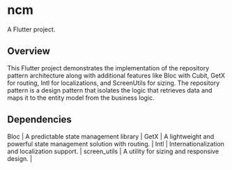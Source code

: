 # ncm

A Flutter project.

## Overview
This Flutter project demonstrates the implementation of the repository pattern architecture along with additional features like Bloc with Cubit, GetX for routing, Intl for localizations, and ScreenUtils for sizing. The repository pattern is a design pattern that isolates the logic that retrieves data and maps it to the entity model from the business logic.

## Dependencies
Bloc  | A predictable state management library |
GetX  | A lightweight and powerful state management solution with routing. |
Intl  | Internationalization and localization support. |
screen_utils  | A utility for sizing and responsive design. |
